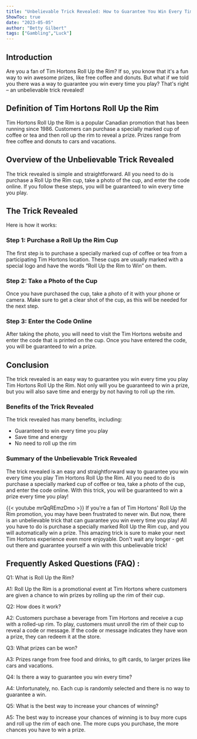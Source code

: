 ```yaml
---
title: "Unbelievable Trick Revealed: How to Guarantee You Win Every Time You Play Tim Hortons Roll Up the Rim!"
ShowToc: true 
date: "2023-05-05"
author: "Betty Gilbert" 
tags: ["Gambling","Luck"]
---
```

## Introduction
Are you a fan of Tim Hortons Roll Up the Rim? If so, you know that it's a fun way to win awesome prizes, like free coffee and donuts. But what if we told you there was a way to guarantee you win every time you play? That's right – an unbelievable trick revealed! 

## Definition of Tim Hortons Roll Up the Rim
Tim Hortons Roll Up the Rim is a popular Canadian promotion that has been running since 1986. Customers can purchase a specially marked cup of coffee or tea and then roll up the rim to reveal a prize. Prizes range from free coffee and donuts to cars and vacations. 

## Overview of the Unbelievable Trick Revealed
The trick revealed is simple and straightforward. All you need to do is purchase a Roll Up the Rim cup, take a photo of the cup, and enter the code online. If you follow these steps, you will be guaranteed to win every time you play. 

## The Trick Revealed
Here is how it works: 

### Step 1: Purchase a Roll Up the Rim Cup
The first step is to purchase a specially marked cup of coffee or tea from a participating Tim Hortons location. These cups are usually marked with a special logo and have the words “Roll Up the Rim to Win” on them. 

### Step 2: Take a Photo of the Cup
Once you have purchased the cup, take a photo of it with your phone or camera. Make sure to get a clear shot of the cup, as this will be needed for the next step. 

### Step 3: Enter the Code Online
After taking the photo, you will need to visit the Tim Hortons website and enter the code that is printed on the cup. Once you have entered the code, you will be guaranteed to win a prize. 

## Conclusion
The trick revealed is an easy way to guarantee you win every time you play Tim Hortons Roll Up the Rim. Not only will you be guaranteed to win a prize, but you will also save time and energy by not having to roll up the rim. 

### Benefits of the Trick Revealed
The trick revealed has many benefits, including: 

- Guaranteed to win every time you play 
- Save time and energy 
- No need to roll up the rim 

### Summary of the Unbelievable Trick Revealed
The trick revealed is an easy and straightforward way to guarantee you win every time you play Tim Hortons Roll Up the Rim. All you need to do is purchase a specially marked cup of coffee or tea, take a photo of the cup, and enter the code online. With this trick, you will be guaranteed to win a prize every time you play!

{{< youtube mrQqREmzDmo >}} 
If you're a fan of Tim Hortons' Roll Up the Rim promotion, you may have been frustrated to never win. But now, there is an unbelievable trick that can guarantee you win every time you play! All you have to do is purchase a specially marked Roll Up the Rim cup, and you will automatically win a prize. This amazing trick is sure to make your next Tim Hortons experience even more enjoyable. Don't wait any longer - get out there and guarantee yourself a win with this unbelievable trick!

## Frequently Asked Questions (FAQ) :
Q1: What is Roll Up the Rim?

A1: Roll Up the Rim is a promotional event at Tim Hortons where customers are given a chance to win prizes by rolling up the rim of their cup.

Q2: How does it work?

A2: Customers purchase a beverage from Tim Hortons and receive a cup with a rolled-up rim. To play, customers must unroll the rim of their cup to reveal a code or message. If the code or message indicates they have won a prize, they can redeem it at the store.

Q3: What prizes can be won?

A3: Prizes range from free food and drinks, to gift cards, to larger prizes like cars and vacations.

Q4: Is there a way to guarantee you win every time?

A4: Unfortunately, no. Each cup is randomly selected and there is no way to guarantee a win.

Q5: What is the best way to increase your chances of winning?

A5: The best way to increase your chances of winning is to buy more cups and roll up the rim of each one. The more cups you purchase, the more chances you have to win a prize.


